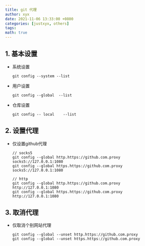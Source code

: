 ```yaml
---
title: git 代理
author: xyx
date: 2021-11-06 13:33:00 +0800
categories: [justxyx, others]
tags:
math: true
---
```



## 1. 基本设置

- 系统设置
    ~~~git
    git config --system --list
    ~~~
- 用户设置
    ~~~git
    git config --global  --list
    ~~~
- 仓库设置
    ~~~git
    git config -- local    --list
    ~~~

## 2. 设置代理
- 仅设置github代理
    ~~~git
    // socks5
    git config --global http.https://github.com.proxy socks5://127.0.0.1:1080
    git config --global https.https://github.com.proxy socks5://127.0.0.1:1080
    ~~~
    ~~~
    // http
    git config --global http.https://github.com.proxy http://127.0.0.1:1080
    git config --global https.https://github.com.proxy http://127.0.0.1:1080
    ~~~

## 3. 取消代理
- 仅取消个别网站代理
    ~~~
    git config --global --unset http.https://github.com.proxy
    git config --global --unset https.https://github.com.proxy
    ~~~